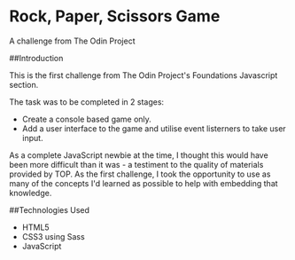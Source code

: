 # Rock, Paper, Scissors Game

A challenge from The Odin Project

##Introduction

This is the first challenge from The Odin Project's Foundations Javascript section.

The task was to be completed in 2 stages:

- Create a console based game only.
- Add a user interface to the game and utilise event listerners to take user input.

As a complete JavaScript newbie at the time, I thought this would have been more difficult than it was - a testiment to the quality of materials provided by TOP. As the first challenge, I took the opportunity to use as many of the concepts I'd learned as possible to help with embedding that knowledge.

##Technologies Used

- HTML5
- CSS3 using Sass
- JavaScript
